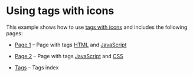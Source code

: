 # Using tags with icons

This example shows how to use [tags with icons] and includes the following pages:

- [Page 1] – Page with tags [HTML] and [JavaScript]
- [Page 2] – Page with tags [JavaScript] and [CSS]
- [Tags] – Tags index

  [tags with icons]: https://squidfunk.github.io/mkdocs-material/setup/setting-up-tags/#tag-icons-and-identifiers
  [Page 1]: demo/page-1.md
  [Page 2]: demo/page-2.md
  [Tags]: demo/tags.md
  [HTML]: demo/tags.md#html
  [JavaScript]: demo/tags.md#javascript
  [CSS]: demo/tags.md#css
